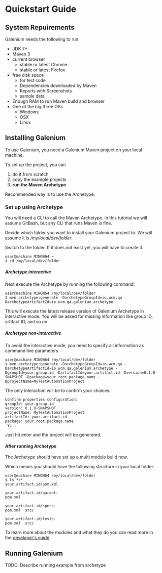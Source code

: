 # Quickstart Guide

## System Repuirements

Galenium needs the following to run:

* JDK 7+
* Maven 3
* current browser
  * stable or latest Chrome
  * stable or latest Firefox
* free disk space
  * for test code
  * Dependencies downloaded by Maven
  * Reports with Screenshots
  * sample data
* Enough RAM to run Maven build and browser
* One of the big three OSs
  * Windows
  * OSX
  * Linux

## Installing Galenium

To use Galenium, you need a Galenium Maven project on your local machine.

To set up the project, you can 

1. do it from scratch
1. copy the example projects
1. **run the Maven Archetype**

Recommended way is to use the Archetype.

### Set up using Archetype

You will need a CLI to call the Maven Archetype. In this tutorial we will assume GitBash, but any CLI that runs Maven is fine.

Decide which folder you want to install your Galenium project to. We will assume it is */my/local/dev/folder*.

Switch to the folder. If it does not exist yet, you will have to create it.

```
user@machine MINGW64 ~
$ cd /my/local/dev/folder
```

##### Archetype interactive

Next execute the Archetype by running the following command:

```
user@machine MINGW64 /my/local/dev/folder
$ mvn archetype:generate -DarchetypeGroupId=io.wcm.qa -DarchetypeArtifactId=io.wcm.qa.galenium.archetype
```

This will execute the latest release version of Galenium Archetype in interactive mode. You will be asked for missing information like group ID, artifact ID, and so on.

##### Archetype non-interactive

To avoid the interactive mode, you need to specify all information as command line parameters.

```
user@machine MINGW64 /my/local/dev/folder
$ mvn archetype:generate -DarchetypeGroupId=io.wcm.qa -DarchetypeArtifactId=io.wcm.qa.galenium.archetype -DgroupId=your.group.id -DartifactId=your.artifact.id -Dversion=0.1.0-SNAPSHOT -Dpackage=your.root.package.name -DprojectName=MyTestAutomationProject 
```

The only interaction will be to confirm your choices:

```
Confirm properties configuration:
groupId: your.group.id
version: 0.1.0-SNAPSHOT
projectName: MyTestAutomationProject
artifactId: your.artifact.id
package: your.root.package.name
 Y: :
```

Just hit enter and the project will be generated.

#### After running Archetype

The Archetype should have set up a multi module build now. 

Which means you should have the following structure in your local folder:

```
user@machine MINGW64 /my/local/dev/folder
$ ls */*
your.artifact.id/pom.xml

your.artifact.id/parent:
pom.xml

your.artifact.id/specs:
pom.xml  src/

your.artifact.id/tests:
pom.xml  src/
```

To learn more about the modules and what they do you can read more in the [developer's guide](developing.html)

## Running Galenium

TODO: Describe running example from archetype
